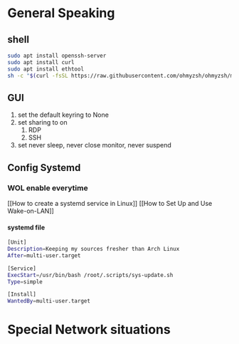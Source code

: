 
# General Speaking

## shell

```bash
sudo apt install openssh-server
sudo apt install curl
sudo apt install ethtool
sh -c "$(curl -fsSL https://raw.githubusercontent.com/ohmyzsh/ohmyzsh/master/tools/install.sh)"
```

## GUI

1. set the default keyring to None
2. set sharing to on
	1. RDP
	2. SSH
3. set never sleep, never close monitor, never suspend

## Config Systemd

### WOL enable everytime

[[How to create a systemd service in Linux]]
[[How to Set Up and Use Wake-on-LAN]]

#### systemd file

```bash
[Unit]
Description=Keeping my sources fresher than Arch Linux
After=multi-user.target

[Service]
ExecStart=/usr/bin/bash /root/.scripts/sys-update.sh
Type=simple

[Install]
WantedBy=multi-user.target
```

# Special Network situations

